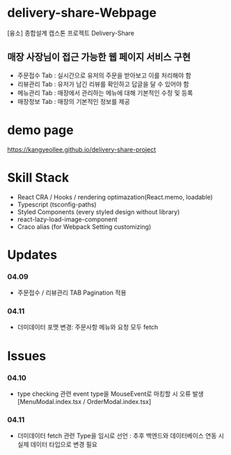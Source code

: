 # delivery-share-Webpage

[융소] 종합설계 캡스톤 프로젝트 Delivery-Share

## 매장 사장님이 접근 가능한 웹 페이지 서비스 구현

- 주문접수 Tab : 실시간으로 유저의 주문을 받아보고 이를 처리해야 함
- 리뷰관리 Tab : 유저가 남긴 리뷰를 확인하고 답글을 달 수 있어야 함
- 메뉴관리 Tab : 매장에서 관리하는 메뉴에 대해 기본적인 수정 및 등록
- 매장정보 Tab : 매장의 기본적인 정보를 제공

# demo page

https://kangyeollee.github.io/delivery-share-project

# Skill Stack

- React CRA / Hooks / rendering optimazation(React.memo, loadable)
- Typescript (tsconfig-paths)
- Styled Components (every styled design without library)
- react-lazy-load-image-component
- Craco alias (for Webpack Setting customizing)

# Updates

### 04.09

- 주문접수 / 리뷰관리 TAB Pagination 적용

### 04.11

- 더미데이터 포맷 변경: 주문사항 메뉴와 요청 모두 fetch

# Issues

### 04.10

- type checking 관련 event type을 MouseEvent로 마킹할 시 오류 발생 [MenuModal.index.tsx / OrderModal.index.tsx]

### 04.11

- 더미데이터 fetch 관련 Type을 임시로 선언 : 추후 백엔드와 데이터베이스 연동 시 실제 데이터 타입으로 변경 필요
